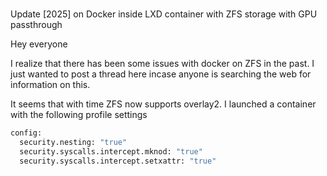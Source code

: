 # **[](https://discourse.ubuntu.com/t/update-2025-on-docker-inside-lxd-container-with-zfs-storage-with-gpu-passthrough/53609/5)**

Update [2025] on Docker inside LXD container with ZFS storage with GPU passthrough

Hey everyone

I realize that there has been some issues with docker on ZFS in the past. I just wanted to post a thread here incase anyone is searching the web for information on this.

It seems that with time ZFS now supports overlay2. I launched a container with the following profile settings

```bash
config:
  security.nesting: "true"
  security.syscalls.intercept.mknod: "true"
  security.syscalls.intercept.setxattr: "true"
```
